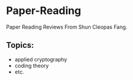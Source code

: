 # Paper-Reading
Paper Reading Reviews From Shun Cleopas Fang.

## Topics:
- applied cryptography
- coding theory
- etc.
